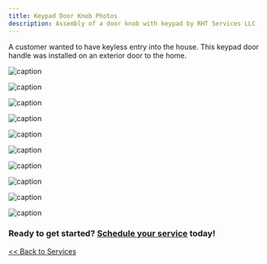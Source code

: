 ```yaml
---
title: Keypad Door Knob Photos
description: Assembly of a door knob with keypad by RHT Services LLC
---
```


A customer wanted to have keyless entry into the house. This keypad door handle was installed on 
an exterior door to the home.

![caption](/images/keypad_20201013/re20201013_121734.jpg)

![caption](/images/keypad_20201013/re20201013_121743.jpg)

![caption](/images/keypad_20201013/re20201013_122042.jpg)

![caption](/images/keypad_20201013/re20201013_122313.jpg)

![caption](/images/keypad_20201013/re20201013_122434.jpg)

![caption](/images/keypad_20201013/re20201013_122525.jpg)

![caption](/images/keypad_20201013/re20201013_123247.jpg)

![caption](/images/keypad_20201013/re20201013_124213.jpg)

![caption](/images/keypad_20201013/re20201013_125214.jpg)

![caption](/images/keypad_20201013/re20201013_125226.jpg)

<h3>Ready to get started? <a href="/request">Schedule your service</a> today!</h3>

[<< Back to Services](/services)
